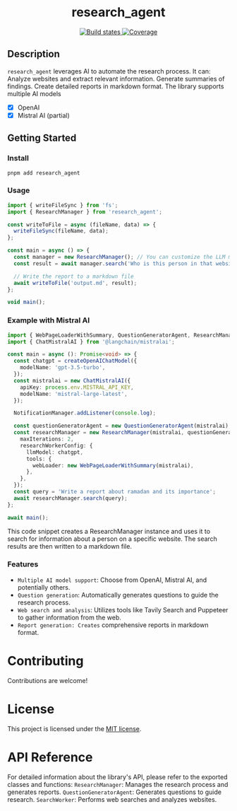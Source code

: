 <h1 align="center" style="border-bottom: none;">research_agent</h1>

<p align="center">
  <a href="ttps://github.com/yousefhany77/research_agent/actions/workflows/test-and-release.yml">
    <img alt="Build states" src="https://github.com/yousefhany77/research_agent/actions/workflows/test-and-release.yml/badge.svg">
  </a>

  <a href="https://github.com/yousefhany77/research_agent/actions">
    <img alt="Coverage" src="https://img.shields.io/endpoint?url=https://gist.githubusercontent.com/yousefhany77/d4cff36886172dd5d7388c1a9199782d/raw/b9c8fd01964c0cb7b0eee55120b1a4dda38777f2/ts-npm-template-coverage.json">
  </a>
</p>

## Description

`research_agent` leverages AI to automate the research process. It can:
Analyze websites and extract relevant information.
Generate summaries of findings.
Create detailed reports in markdown format.
The library supports multiple AI models

- [x] OpenAI
- [x] Mistral AI (partial)

## Getting Started

### Install

```
pnpm add research_agent
```

### Usage

```ts
import { writeFileSync } from 'fs';
import { ResearchManager } from 'research_agent';

const writeToFile = async (fileName, data) => {
  writeFileSync(fileName, data);
};

const main = async () => {
  const manager = new ResearchManager(); // You can customize the LLM model here
  const result = await manager.search('Who is this person in that website "www.youssefhany.dev"?');

  // Write the report to a markdown file
  await writeToFile('output.md', result);
};

void main();
```


  ### Example with Mistral AI

  ```ts
  import { WebPageLoaderWithSummary, QuestionGeneratorAgent, ResearchManager, NotificationManager } from 'research_agent';
  import { ChatMistralAI } from '@langchain/mistralai';

  const main = async (): Promise<void> => {
    const chatgpt = createOpenAIChatModel({
      modelName: 'gpt-3.5-turbo',
    });
    const mistralai = new ChatMistralAI({
      apiKey: process.env.MISTRAL_API_KEY,
      modelName: 'mistral-large-latest',
    });

    NotificationManager.addListener(console.log);

    const questionGeneratorAgent = new QuestionGeneratorAgent(mistralai); // still not stable with mistral ai
    const researchManager = new ResearchManager(mistralai, questionGeneratorAgent, {
      maxIterations: 2,
      researchWorkerConfig: {
        llmModel: chatgpt,
        tools: {
          webLoader: new WebPageLoaderWithSummary(mistralai),
        },
      },
    });
    const query = 'Write a report about ramadan and its importance';
    await researchManager.search(query);
  };

  await main();
  ```

This code snippet creates a ResearchManager instance and uses it to search for information about a person on a specific website. The search results are then written to a markdown file.

### Features

- `Multiple AI model support`: Choose from OpenAI, Mistral AI, and potentially others.
- `Question generation`: Automatically generates questions to guide the research process.
- `Web search and analysis`: Utilizes tools like Tavily Search and Puppeteer to gather information from the web.
- `Report generation: Creates` comprehensive reports in markdown format.

# Contributing

Contributions are welcome!

# License

This project is licensed under the [MIT license](LICENSE).

# API Reference

For detailed information about the library's API, please refer to the exported classes and functions:
`ResearchManager`: Manages the research process and generates reports.
`QuestionGeneratorAgent`: Generates questions to guide research.
`SearchWorker`: Performs web searches and analyzes websites.
